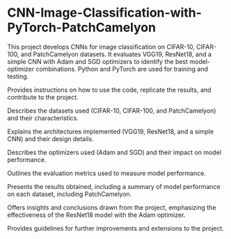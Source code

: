 # CNN-Image-Classification-with-PyTorch-PatchCamelyon
This project develops CNNs for image classification on CIFAR-10, CIFAR-100, and PatchCamelyon datasets. It evaluates VGG19, ResNet18, and a simple CNN with Adam and SGD optimizers to identify the best model-optimizer combinations. Python and PyTorch are used for training and testing.

Provides instructions on how to use the code, replicate the results, and contribute to the project.

Describes the datasets used (CIFAR-10, CIFAR-100, and PatchCamelyon) and their characteristics.

Explains the architectures implemented (VGG19, ResNet18, and a simple CNN) and their design details.

Describes the optimizers used (Adam and SGD) and their impact on model performance.

Outlines the evaluation metrics used to measure model performance.

Presents the results obtained, including a summary of model performance on each dataset, including PatchCamelyon.

Offers insights and conclusions drawn from the project, emphasizing the effectiveness of the ResNet18 model with the Adam optimizer.

Provides guidelines for further improvements and extensions to the project.
